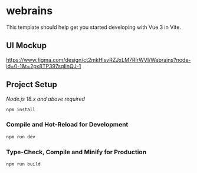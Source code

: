 # webrains

This template should help get you started developing with Vue 3 in Vite.

## UI Mockup

https://www.figma.com/design/ct2mkHlsvRZJxLM7RIrWVI/Webrains?node-id=0-1&t=2px8TP397sqIinQJ-1

## Project Setup

*Node.js 18.x and above required*

```sh
npm install
```

### Compile and Hot-Reload for Development

```sh
npm run dev
```

### Type-Check, Compile and Minify for Production

```sh
npm run build
```

